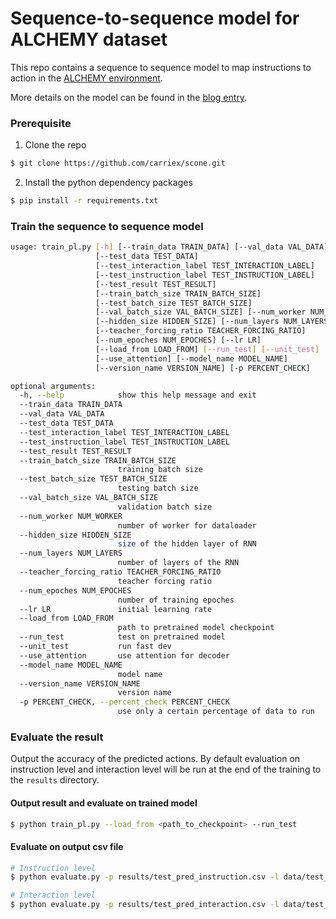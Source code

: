 # Sequence-to-sequence model for ALCHEMY dataset 

This repo contains a sequence to sequence model to map instructions to action in the [ALCHEMY environment](https://nlp.stanford.edu/projects/scone/).

More details on the model can be found in the [blog entry](https://carriex.github.io/me/blog/entry1.html).

### Prerequisite

1. Clone the repo 

```bash
$ git clone https://github.com/carriex/scone.git
```

2. Install the python dependency packages 
```bash
$ pip install -r requirements.txt 
```

### Train the sequence to sequence model


```bash
usage: train_pl.py [-h] [--train_data TRAIN_DATA] [--val_data VAL_DATA]
                   [--test_data TEST_DATA]
                   [--test_interaction_label TEST_INTERACTION_LABEL]
                   [--test_instruction_label TEST_INSTRUCTION_LABEL]
                   [--test_result TEST_RESULT]
                   [--train_batch_size TRAIN_BATCH_SIZE]
                   [--test_batch_size TEST_BATCH_SIZE]
                   [--val_batch_size VAL_BATCH_SIZE] [--num_worker NUM_WORKER]
                   [--hidden_size HIDDEN_SIZE] [--num_layers NUM_LAYERS]
                   [--teacher_forcing_ratio TEACHER_FORCING_RATIO]
                   [--num_epoches NUM_EPOCHES] [--lr LR]
                   [--load_from LOAD_FROM] [--run_test] [--unit_test]
                   [--use_attention] [--model_name MODEL_NAME]
                   [--version_name VERSION_NAME] [-p PERCENT_CHECK]

optional arguments:
  -h, --help            show this help message and exit
  --train_data TRAIN_DATA
  --val_data VAL_DATA
  --test_data TEST_DATA
  --test_interaction_label TEST_INTERACTION_LABEL
  --test_instruction_label TEST_INSTRUCTION_LABEL
  --test_result TEST_RESULT
  --train_batch_size TRAIN_BATCH_SIZE
                        training batch size
  --test_batch_size TEST_BATCH_SIZE
                        testing batch size
  --val_batch_size VAL_BATCH_SIZE
                        validation batch size
  --num_worker NUM_WORKER
                        number of worker for dataloader
  --hidden_size HIDDEN_SIZE
                        size of the hidden layer of RNN
  --num_layers NUM_LAYERS
                        number of layers of the RNN
  --teacher_forcing_ratio TEACHER_FORCING_RATIO
                        teacher forcing ratio
  --num_epoches NUM_EPOCHES
                        number of training epoches
  --lr LR               initial learning rate
  --load_from LOAD_FROM
                        path to pretrained model checkpoint
  --run_test            test on pretrained model
  --unit_test           run fast dev
  --use_attention       use attention for decoder
  --model_name MODEL_NAME
                        model name
  --version_name VERSION_NAME
                        version name
  -p PERCENT_CHECK, --percent_check PERCENT_CHECK
                        use only a certain percentage of data to run
```

### Evaluate the result

Output the accuracy of the predicted actions. By default evaluation on instruction level and interaction level will be run at the end of the training to the ```results``` directory.

#### Output result and evaluate on trained model

```bash
$ python train_pl.py --load_from <path_to_checkpoint> --run_test
```

#### Evaluate on output csv file
```bash
# Instruction level  
$ python evaluate.py -p results/test_pred_instruction.csv -l data/test_instruction_y.csv

# Interaction level
$ python evaluate.py -p results/test_pred_interaction.csv -l data/test_interaction_y.csv
```


